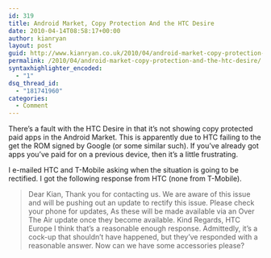```yaml
---
id: 319
title: Android Market, Copy Protection And the HTC Desire
date: 2010-04-14T08:58:17+00:00
author: kianryan
layout: post
guid: http://www.kianryan.co.uk/2010/04/android-market-copy-protection-and-the-htc-desire/
permalink: /2010/04/android-market-copy-protection-and-the-htc-desire/
syntaxhighlighter_encoded:
  - "1"
dsq_thread_id:
  - "181741960"
categories:
  - Comment
---
```

There’s a fault with the HTC Desire in that it’s not showing copy protected paid apps in the Android Market. This is apparently due to HTC failing to the get the ROM signed by Google (or some similar such). If you’ve already got apps you’ve paid for on a previous device, then it’s a little frustrating.

I e-mailed HTC and T-Mobile asking when the situation is going to be rectified. I got the following response from HTC (none from T-Mobile).

> Dear Kian, Thank you for contacting us. We are aware of this issue and will be pushing out an update to rectify this issue. Please check your phone for updates, As these will be made available via an Over The Air update once they become available. Kind Regards, HTC Europe 
I think that’s a reasonable enough response. Admittedly, it’s a cock-up that shouldn’t have happened, but they’ve responded with a reasonable answer. Now can we have some accessories please?